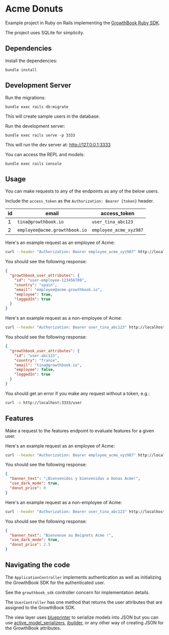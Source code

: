 # Acme Donuts

Example project in Ruby on Rails implementing the [GrowthBook Ruby SDK](https://docs.growthbook.io/lib/ruby).

The project uses SQLite for simplicity.

## Dependencies

Install the dependencies:

    bundle install

## Development Server

Run the migrations:

    bundle exec rails db:migrate

This will create sample users in the database.

Run the development server:

    bundle exec rails serve -p 3333

This will run the dev server at: http://127.0.0.1:3333

You can access the REPL and models:

    bundle exec rails console

## Usage

You can make requests to any of the endpoints as any of the below users.

Include the `access_token` as the `Authorization: Bearer {token}` header.

| id  | email                         | access_token           |
| --- | ----------------------------- | ---------------------- |
| 1   | `tina@growthbook.io`          | `user_tina_abc123`     |
| 2   | `employee@acme.growthbook.io` | `employee_acme_xyz987` |

Here's an example request as an employee of Acme:

```sh
curl --header "Authorization: Bearer employee_acme_xyz987" http://localhost:3333/user
```

You should see the following response:

```json
{
  "growthbook_user_attributes": {
    "id": "user-employee-123456789",
    "country": "spain",
    "email": "employee@acme.growthbook.io",
    "employee": true,
    "loggedIn": true
  }
}
```

Here's an example request as a non-employee of Acme:

```sh
curl --header "Authorization: Bearer user_tina_abc123" http://localhost:3333/user
```

You should see the following response:

```json
{
  "growthbook_user_attributes": {
    "id": "user-abc123",
    "country": "france",
    "email": "tina@growthbook.io",
    "employee": false,
    "loggedIn": true
  }
}
```

You should get an error if you make any request without a token, e.g.:

```sh
curl -v http://localhost:3333/user
```

## Features

Make a request to the features endpoint to evaluate features for a given user.

Here's an example request as an employee of Acme:

```sh
curl --header "Authorization: Bearer employee_acme_xyz987" http://localhost:3333/features
```

You should see the following response:

```json
{
  "banner_text": "¡Bienvenidos y bienvenidas a Donas Acme!",
  "use_dark_mode": true,
  "donut_price": 0
}
```

Here's an example request as a non-employee of Acme:

```sh
curl --header "Authorization: Bearer user_tina_abc123" http://localhost:3333/features
```

You should see the following response:

```json
{
  "banner_text": "Bienvenue au Beignets Acme !",
  "use_dark_mode": true,
  "donut_price": 2.5
}
```


## Navigating the code

The `ApplicationController` implements authentication as well as initializing the GrowthBook SDK for the authenticated user.

See the `growthbook_sdk` controller concern for implementation details.

The `UserController` has one method that returns the user attributes that are assigned to the GrowthBook SDK.

The view layer uses [blueprinter](https://github.com/procore/blueprinter) to serialize models into JSON but you can use [active_model_serializers](https://github.com/rails-api/active_model_serializers), [jbuilder](https://github.com/rails/jbuilder), or any other way of creating JSON for the GrowthBook attributes.